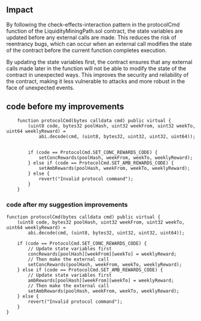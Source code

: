 ## Impact
By following the check-effects-interaction pattern in the protocolCmd function of the LiquidityMiningPath.sol contract, the state variables are updated before any external calls are made. This reduces the risk of reentrancy bugs, which can occur when an external call modifies the state of the contract before the current function completes execution.

By updating the state variables first, the contract ensures that any external calls made later in the function will not be able to modify the state of the contract in unexpected ways. This improves the security and reliability of the contract, making it less vulnerable to attacks and more robust in the face of unexpected events.

## code before my improvements
```solidity
    function protocolCmd(bytes calldata cmd) public virtual {
        (uint8 code, bytes32 poolHash, uint32 weekFrom, uint32 weekTo, uint64 weeklyReward) =
            abi.decode(cmd, (uint8, bytes32, uint32, uint32, uint64));


        if (code == ProtocolCmd.SET_CONC_REWARDS_CODE) {
            setConcRewards(poolHash, weekFrom, weekTo, weeklyReward);
        } else if (code == ProtocolCmd.SET_AMB_REWARDS_CODE) {
            setAmbRewards(poolHash, weekFrom, weekTo, weeklyReward);
        } else {
            revert("Invalid protocol command");
        }
    }
```

### code after my suggestion improvements
```solidity
function protocolCmd(bytes calldata cmd) public virtual {
    (uint8 code, bytes32 poolHash, uint32 weekFrom, uint32 weekTo, uint64 weeklyReward) =
        abi.decode(cmd, (uint8, bytes32, uint32, uint32, uint64));

    if (code == ProtocolCmd.SET_CONC_REWARDS_CODE) {
        // Update state variables first
        concRewards[poolHash][weekFrom][weekTo] = weeklyReward;
        // Then make the external call
        setConcRewards(poolHash, weekFrom, weekTo, weeklyReward);
    } else if (code == ProtocolCmd.SET_AMB_REWARDS_CODE) {
        // Update state variables first
        ambRewards[poolHash][weekFrom][weekTo] = weeklyReward;
        // Then make the external call
        setAmbRewards(poolHash, weekFrom, weekTo, weeklyReward);
    } else {
        revert("Invalid protocol command");
    }
}
```